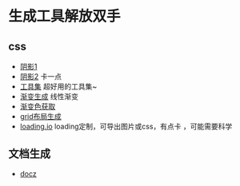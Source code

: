 <!--
 * @Desc: 
 * @Author: 曾茹菁
 * @Date: 2022-08-02 16:21:10
 * @LastEditors: 曾茹菁
 * @LastEditTime: 2022-08-23 09:46:46
-->
# 生成工具解放双手
## css
- [阴影1](https://www.jq22.com/too-jq22/boxshadow/index.html)
- [阴影2](https://www.cssmatic.com/box-shadow) 卡一点
- [工具集](https://10015.io/tools/css-clip-path-generator) 超好用的工具集~
- [渐变生成](https://www.jiangweishan.com/tool/gradientEditor/) 线性渐变
- [渐变色获取](https://webkul.github.io/coolhue/)
- [grid布局生成](https://layout.bradwoods.io/customize)
- [loading.io](https://loading.io/) loading定制，可导出图片或css，有点卡 ，可能需要科学

## 文档生成

- [docz](https://www.docz.site/)